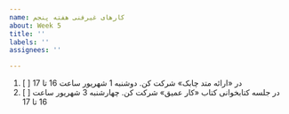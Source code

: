 ```yaml
---
name: کارهای غیرفنی هفته پنجم
about: Week 5
title: ''
labels: ''
assignees: ''

---
```


1. [ ] <span  dir="rtl" align='right'> در «ارائه متد چابک» شرکت کن. دوشنبه 1 شهریور ساعت 16 تا 17 </span>
2. [ ] <span  dir="rtl" align='right'> در جلسه کتابخوانی کتاب «کار عمیق» شرکت کن. چهارشنبه 3 شهریور ساعت 16 تا 17 </span>
